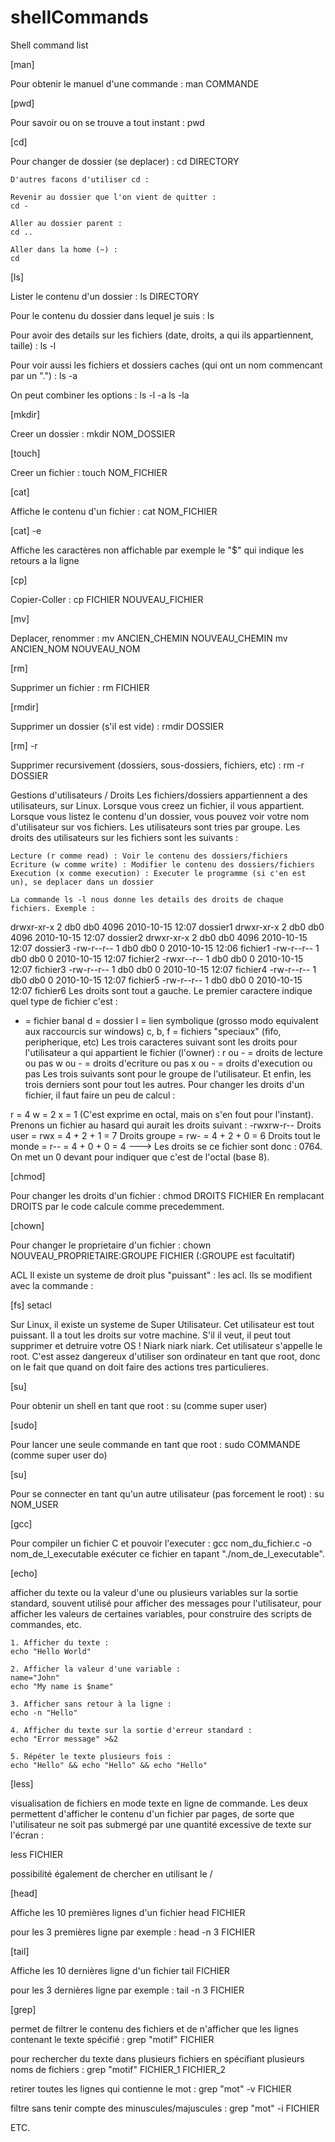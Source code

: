 # shellCommands
Shell command list

[man]

Pour obtenir le manuel d'une commande :
    man COMMANDE 


[pwd]

Pour savoir ou on se trouve a tout instant :
    pwd


[cd]

Pour changer de dossier (se deplacer) :
cd DIRECTORY

    D'autres facons d'utiliser cd :

    Revenir au dossier que l'on vient de quitter :
    cd -

    Aller au dossier parent :
    cd ..

    Aller dans la home (~) :
    cd


[ls]

Lister le contenu d'un dossier :
ls DIRECTORY

Pour le contenu du dossier dans lequel je suis :
ls

Pour avoir des details sur les fichiers (date, droits, a qui ils appartiennent, taille) :
ls -l

Pour voir aussi les fichiers et dossiers caches (qui ont un nom commencant par un ".") :
ls -a

On peut combiner les options :
ls -l -a
ls -la


[mkdir]

Creer un dossier :
mkdir NOM_DOSSIER


[touch]

Creer un fichier :
touch NOM_FICHIER


[cat]

Affiche le contenu d'un fichier :
cat NOM_FICHIER


[cat] -e

Affiche les caractères non affichable
par exemple le "$" qui indique les retours a la ligne 


[cp]

Copier-Coller :
cp FICHIER NOUVEAU_FICHIER


[mv]

Deplacer, renommer :
mv ANCIEN_CHEMIN NOUVEAU_CHEMIN
mv ANCIEN_NOM NOUVEAU_NOM


[rm]

Supprimer un fichier :
rm FICHIER


[rmdir]

Supprimer un dossier (s'il est vide) :
rmdir DOSSIER


[rm] -r

Supprimer recursivement (dossiers, sous-dossiers, fichiers, etc) :
rm -r DOSSIER

Gestions d'utilisateurs / Droits
Les fichiers/dossiers appartiennent a des utilisateurs, sur Linux.
Lorsque vous creez un fichier, il vous appartient.
Lorsque vous listez le contenu d'un dossier, vous pouvez voir votre nom d'utilisateur sur vos fichiers.
Les utilisateurs sont tries par groupe.
Les droits des utilisateurs sur les fichiers sont les suivants :

    Lecture (r comme read) : Voir le contenu des dossiers/fichiers
    Ecriture (w comme write) : Modifier le contenu des dossiers/fichiers
    Execution (x comme execution) : Executer le programme (si c'en est un), se deplacer dans un dossier
    
    La commande ls -l nous donne les details des droits de chaque fichiers. Exemple :

drwxr-xr-x 2 db0 db0 4096 2010-10-15 12:07 dossier1
drwxr-xr-x 2 db0 db0 4096 2010-10-15 12:07 dossier2
drwxr-xr-x 2 db0 db0 4096 2010-10-15 12:07 dossier3
-rw-r--r-- 1 db0 db0    0 2010-10-15 12:06 fichier1
-rw-r--r-- 1 db0 db0    0 2010-10-15 12:07 fichier2
-rwxr--r-- 1 db0 db0    0 2010-10-15 12:07 fichier3
-rw-r--r-- 1 db0 db0    0 2010-10-15 12:07 fichier4
-rw-r--r-- 1 db0 db0    0 2010-10-15 12:07 fichier5
-rw-r--r-- 1 db0 db0    0 2010-10-15 12:07 fichier6
Les droits sont tout a gauche.
Le premier caractere indique quel type de fichier c'est :

- = fichier banal
d = dossier
l = lien symbolique (grosso modo equivalent aux raccourcis sur windows)
c, b, f = fichiers "speciaux" (fifo, peripherique, etc)
Les trois caracteres suivant sont les droits pour l'utilisateur a qui appartient le fichier (l'owner) :
r ou - = droits de lecture ou pas
w ou - = droits d'ecriture ou pas
x ou - = droits d'execution ou pas
Les trois suivants sont pour le groupe de l'utilisateur.
Et enfin, les trois derniers sont pour tout les autres.
Pour changer les droits d'un fichier, il faut faire un peu de calcul :

r = 4
w = 2
x = 1
(C'est exprime en octal, mais on s'en fout pour l'instant).
Prenons un fichier au hasard qui aurait les droits suivant :
-rwxrw-r--
Droits user = rwx = 4 + 2 + 1 = 7
Droits groupe = rw- = 4 + 2 + 0 = 6
Droits tout le monde = r-- = 4 + 0 + 0 = 4
---> Les droits se ce fichier sont donc : 0764.
On met un 0 devant pour indiquer que c'est de l'octal (base 8).


[chmod]

Pour changer les droits d'un fichier :
chmod DROITS FICHIER
En remplacant DROITS par le code calcule comme precedemment.


[chown]

Pour changer le proprietaire d'un fichier :
chown NOUVEAU_PROPRIETAIRE:GROUPE FICHIER
(:GROUPE est facultatif)

ACL
Il existe un systeme de droit plus "puissant" : les acl. Ils se modifient avec la commande :


[fs] setacl

Sur Linux, il existe un systeme de Super Utilisateur.
Cet utilisateur est tout puissant. Il a tout les droits sur votre machine.
S'il il veut, il peut tout supprimer et detruire votre OS ! Niark niark niark.
Cet utilisateur s'appelle le root.
C'est assez dangereux d'utiliser son ordinateur en tant que root, donc on le fait que quand on doit faire des actions tres particulieres.


[su]

Pour obtenir un shell en tant que root :
su
(comme super user)


[sudo]

Pour lancer une seule commande en tant que root :
    sudo COMMANDE
(comme super user do)


[su]

Pour se connecter en tant qu'un autre utilisateur (pas forcement le root) :
su NOM_USER


[gcc]

Pour compiler un fichier C et pouvoir l'executer :
gcc nom_du_fichier.c -o nom_de_l_executable
exécuter ce fichier en tapant "./nom_de_l_executable".


[echo]

afficher du texte ou la valeur d'une ou plusieurs variables sur la sortie standard, souvent utilisé pour afficher des messages pour l'utilisateur, pour afficher les valeurs de certaines variables, pour construire des scripts de commandes, etc.

    1. Afficher du texte :
    echo "Hello World"

    2. Afficher la valeur d'une variable :
    name="John"
    echo "My name is $name"

    3. Afficher sans retour à la ligne :
    echo -n "Hello"

    4. Afficher du texte sur la sortie d'erreur standard :
    echo "Error message" >&2

    5. Répéter le texte plusieurs fois :
    echo "Hello" && echo "Hello" && echo "Hello"


[less] 

 visualisation de fichiers en mode texte en ligne de commande. Les deux permettent d'afficher le contenu d'un fichier par pages, de sorte que l'utilisateur ne soit pas submergé par une quantité excessive de texte sur l'écran : 

less FICHIER

possibilité également de chercher en utilisant le / 


[head]

Affiche les 10 premières lignes d'un fichier
head FICHIER

pour les 3 premières ligne par exemple :
head -n 3 FICHIER


[tail]

Affiche les 10 dernières ligne d'un fichier 
tail FICHIER

pour les 3 dernières ligne par exemple :
tail -n 3 FICHIER


[grep]

permet de filtrer le contenu des fichiers et de n'afficher que les lignes contenant le texte spécifié :
grep "motif" FICHIER

pour rechercher du texte dans plusieurs fichiers en spécifiant plusieurs noms de fichiers :
grep "motif" FICHIER_1 FICHIER_2

retirer toutes les lignes qui contienne le mot :
grep "mot" -v  FICHIER

filtre sans tenir compte des minuscules/majuscules : 
grep "mot" -i FICHIER

ETC. 